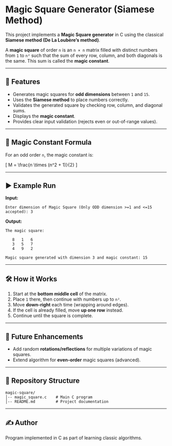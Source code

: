 # Magic Square Generator (Siamese Method)

This project implements a **Magic Square generator** in C using the classical **Siamese method (De La Loubère’s method)**.

A **magic square** of order `n` is an `n × n` matrix filled with distinct numbers from `1` to `n²` such that the sum of every row, column, and both diagonals is the same. This sum is called the **magic constant**.

---

## 📘 Features
- Generates magic squares for **odd dimensions** between `1` and `15`.
- Uses the **Siamese method** to place numbers correctly.
- Validates the generated square by checking row, column, and diagonal sums.
- Displays the **magic constant**.
- Provides clear input validation (rejects even or out-of-range values).

---

## 🔢 Magic Constant Formula
For an odd order `n`, the magic constant is:

\[ M = \frac{n \times (n^2 + 1)}{2} \]

---

## ▶️ Example Run
**Input:**
```
Enter dimension of Magic Square (Only ODD dimension >=1 and <=15 accepted): 3
```

**Output:**
```
The magic square:

   8   1   6
   3   5   7
   4   9   2

Magic square generated with dimension 3 and magic constant: 15
```

---

## 🛠️ How it Works
1. Start at the **bottom middle cell** of the matrix.
2. Place `1` there, then continue with numbers up to `n²`.
3. Move **down-right** each time (wrapping around edges).
4. If the cell is already filled, move **up one row** instead.
5. Continue until the square is complete.

---

## 🚀 Future Enhancements
- Add random **rotations/reflections** for multiple variations of magic squares.
- Extend algorithm for **even-order** magic squares (advanced).

---

## 📂 Repository Structure
```
magic-square/
│-- magic_square.c    # Main C program
│-- README.md         # Project documentation
```

---

## ✍️ Author
Program implemented in C as part of learning classic algorithms.

